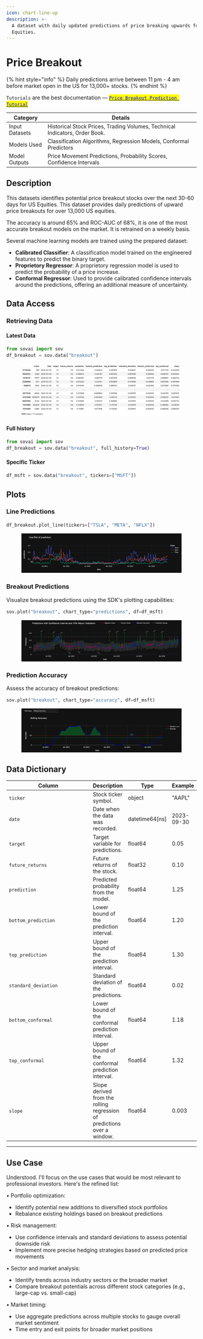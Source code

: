 ```yaml
---
icon: chart-line-up
description: >-
  A dataset with daily updated predictions of price breaking upwards for US
  Equities.
---
```


# Price Breakout

{% hint style="info" %}
Daily predictions arrive between 11 pm - 4 am before market open in the US for 13,000+ stocks.
{% endhint %}

`Tutorials` are the best documentation — [<mark style="color:blue;">`Price Breakout Prediction Tutorial`</mark>](https://colab.research.google.com/github/sovai-research/sovai-public/blob/main/notebooks/datasets/Breakout%20Prediction.ipynb)

<table data-column-title-hidden data-view="cards"><thead><tr><th>Category</th><th>Details</th></tr></thead><tbody><tr><td>Input Datasets</td><td>Historical Stock Prices, Trading Volumes, Technical Indicators, Order Book.</td></tr><tr><td>Models Used</td><td>Classification Algorithms, Regression Models, Conformal Predictors</td></tr><tr><td>Model Outputs</td><td>Price Movement Predictions, Probability Scores, Confidence Intervals</td></tr></tbody></table>

## Description

This datasets identifies potential price breakout stocks over the next 30-60 days for US Equities. This dataset provides daily predictions of upward price breakouts for over 13,000 US equities.&#x20;

The accuracy is around 65% and ROC-AUC of 68%, it is one of the most accurate breakout models on the market. It is retrained on a weekly basis.&#x20;

Several machine learning models are trained using the prepared dataset:

* **Calibrated Classifier**: A classification model trained on the engineered features to predict the binary target.
* **Proprietory Regressor**: A proprietory regression model is used to predict the probability of a price increase.
* **Conformal Regressor**: Used to provide calibrated confidence intervals around the predictions, offering an additional measure of uncertainty.

## Data Access

### Retrieving Data

#### Latest Data

```python
from sovai import sov
df_breakout = sov.data("breakout")
```

<figure><img src="../../.gitbook/assets/price_breakout_1.png" alt=""><figcaption></figcaption></figure>

#### Full history

```python
from sovai import sov
df_breakout = sov.data("breakout", full_history=True)
```

#### Specific Ticker

```python
df_msft = sov.data("breakout", tickers=["MSFT"])
```

## Plots

### **Line Predictions**

```python
df_breakout.plot_line(tickers=["TSLA", "META", "NFLX"])
```

<figure><img src="../../.gitbook/assets/price_breakout_2.png" alt=""><figcaption></figcaption></figure>

### Breakout Predictions

Visualize breakout predictions using the SDK's plotting capabilities:

```python
sov.plot("breakout", chart_type="predictions", df=df_msft)
```

<figure><img src="../../.gitbook/assets/price_breakout_3.png" alt=""><figcaption></figcaption></figure>

### Prediction Accuracy

Assess the accuracy of breakout predictions:

```python
sov.plot("breakout", chart_type="accuracy", df=df_msft)
```

<figure><img src="../../.gitbook/assets/price_breakout_4.png" alt=""><figcaption></figcaption></figure>

## Data Dictionary

<table><thead><tr><th width="237">Column</th><th>Description</th><th>Type</th><th>Example</th></tr></thead><tbody><tr><td><code>ticker</code></td><td>Stock ticker symbol.</td><td>object</td><td>"AAPL"</td></tr><tr><td><code>date</code></td><td>Date when the data was recorded.</td><td>datetime64[ns]</td><td>2023-09-30</td></tr><tr><td><code>target</code></td><td>Target variable for predictions.</td><td>float64</td><td>0.05</td></tr><tr><td><code>future_returns</code></td><td>Future returns of the stock.</td><td>float32</td><td>0.10</td></tr><tr><td><code>prediction</code></td><td>Predicted probability from the model.</td><td>float64</td><td>1.25</td></tr><tr><td><code>bottom_prediction</code></td><td>Lower bound of the prediction interval.</td><td>float64</td><td>1.20</td></tr><tr><td><code>top_prediction</code></td><td>Upper bound of the prediction interval.</td><td>float64</td><td>1.30</td></tr><tr><td><code>standard_deviation</code></td><td>Standard deviation of the predictions.</td><td>float64</td><td>0.02</td></tr><tr><td><code>bottom_conformal</code></td><td>Lower bound of the conformal prediction interval.</td><td>float64</td><td>1.18</td></tr><tr><td><code>top_conformal</code></td><td>Upper bound of the conformal prediction interval.</td><td>float64</td><td>1.32</td></tr><tr><td><code>slope</code></td><td>Slope derived from the rolling regression of predictions over a window.</td><td>float64</td><td>0.003</td></tr></tbody></table>

***

## Use Case

Understood. I'll focus on the use cases that would be most relevant to professional investors. Here's the refined list:

• Portfolio optimization:

* Identify potential new additions to diversified stock portfolios
* Rebalance existing holdings based on breakout predictions

• Risk management:

* Use confidence intervals and standard deviations to assess potential downside risk
* Implement more precise hedging strategies based on predicted price movements

• Sector and market analysis:

* Identify trends across industry sectors or the broader market
* Compare breakout potentials across different stock categories (e.g., large-cap vs. small-cap)

• Market timing:

* Use aggregate predictions across multiple stocks to gauge overall market sentiment
* Time entry and exit points for broader market positions

